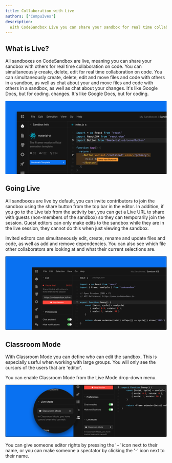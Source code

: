 ```yaml
---
title: Collaboration with Live
authors: ['CompuIves']
description:
  With CodeSandbox Live you can share your sandbox for real time collaboration.
---
```


## What is Live?

All sandboxes on CodeSandbox are live, meaning you can share your sandbox with
others for real time collaboration on code. You can simultaneously create,
delete, edit for real time collaboration on code. You can simultaneously create,
delete, edit and move files and code with others in a sandbox, as well as chat
about your and move files and code with others in a sandbox, as well as chat
about your changes. It's like Google Docs, but for coding. changes. It's like
Google Docs, but for coding.

![Live mode](./images/live-screenshot.png?v1)

## Going Live

All sandboxes are live by default, you can invite contributors to join the
sandbox using the share button from the top bar in the editor. In addition, if
you go to the Live tab from the activity bar, you can get a Live URL to share
with guests (non-members of the sandbox) so they can temporarily join the
session. Guest editors can only make edits to the sandbox while they are in the
live session, they cannot do this when just viewing the sandbox.

Invited editors can simultaneously edit, create, rename and update files and
code, as well as add and remove dependencies. You can also see which file other
collaborators are looking at and what their current selections are.

![Going Live](./images/live-live.png)

## Classroom Mode

With Classroom Mode you can define who can edit the sandbox. This is especially
useful when working with large groups. You will only see the cursors of the
users that are 'editor'.

You can enable Classroom Mode from the Live Mode drop-down menu.

![Classroom mode](./images/live-classroom.png)

You can give someone editor rights by pressing the '+' icon next to their name,
or you can make someone a spectator by clicking the '-' icon next to their name.
